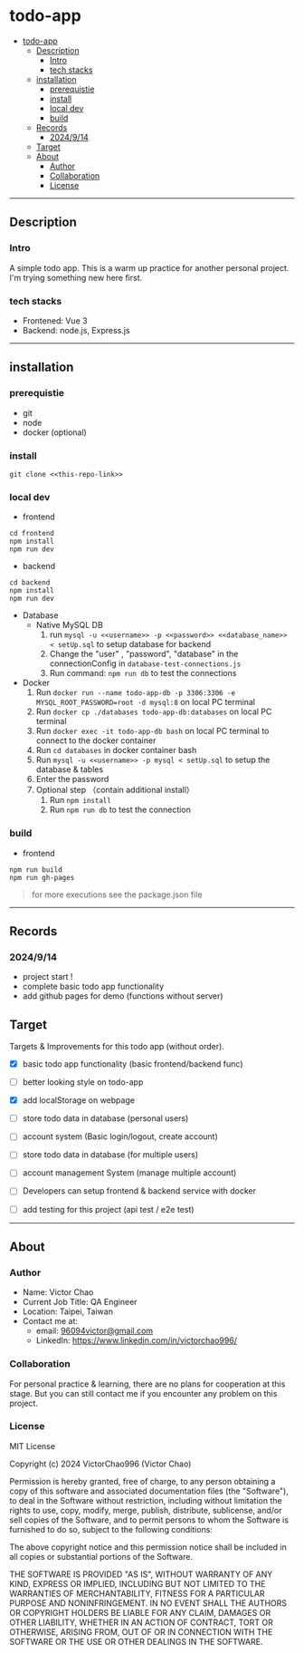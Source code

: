 # todo-app
- [todo-app](#todo-app)
  - [Description](#description)
    - [Intro](#intro)
    - [tech stacks](#tech-stacks)
  - [installation](#installation)
    - [prerequistie](#prerequistie)
    - [install](#install)
    - [local dev](#local-dev)
    - [build](#build)
  - [Records](#records)
    - [2024/9/14](#2024914)
  - [Target](#target)
  - [About](#about)
    - [Author](#author)
    - [Collaboration](#collaboration)
    - [License](#license)

---
## Description

### Intro
A simple todo app.
This is a warm up practice for another personal project.
I'm trying something new here first.

### tech stacks
- Frontened: Vue 3
- Backend: node.js, Express.js

---
## installation

### prerequistie
- git
- node
- docker (optional)

### install
```
git clone <<this-repo-link>>
```

### local dev
- frontend
```
cd frontend
npm install
npm run dev
```
- backend
```
cd backend
npm install
npm run dev
```
- Database
  - Native MySQL DB
    1. run `mysql -u <<username>> -p <<password>> <<database_name>> < setUp.sql` to setup database for backend
    2. Change the "user" , "password", "database" in the connectionConfig in `database-test-connections.js`
    3. Run command: `npm run db` to test the connections
 - Docker
    1. Run `docker run --name todo-app-db -p 3306:3306 -e MYSQL_ROOT_PASSWORD=root -d mysql:8` on local PC terminal
    2. Run `docker cp ./databases todo-app-db:databases` on local PC terminal
    3. Run `docker exec -it todo-app-db bash` on local PC terminal to connect to the docker container
    4. Run `cd databases` in docker container bash
    5. Run `mysql -u <<username>> -p mysql < setUp.sql` to setup the database & tables
    6. Enter the password
    7. Optional step （contain additional install）
       1. Run `npm install`
       2. Run `npm run db` to test the connection

### build
- frontend
```
npm run build
npm run gh-pages
```

> for more executions see the package.json file
---
## Records
### 2024/9/14
- project start !
- complete basic todo app functionality
- add github pages for demo (functions without server)


## Target
Targets & Improvements for this todo app (without order).
- [x] basic todo app functionality (basic frontend/backend func)
- [ ] better looking style on todo-app
- [X] add localStorage on webpage
- [ ] store todo data in database (personal users)
- [ ] account system (Basic login/logout, create account)
- [ ] store todo data in database (for multiple users)
- [ ] account management System (manage multiple account)
- [ ] Developers can setup frontend & backend service with docker
- [ ] add testing for this project (api test / e2e test)


---
## About
### Author
- Name: Victor Chao
- Current Job Title: QA Engineer
- Location: Taipei, Taiwan
- Contact me at: 
  - email: 96094victor@gmail.com
  - LinkedIn: https://www.linkedin.com/in/victorchao996/

### Collaboration
For personal practice & learning, there are no plans for cooperation at this stage.
But you can still contact me if you encounter any problem on this project.

### License
MIT License

Copyright (c) 2024 VictorChao996 (Victor Chao)

Permission is hereby granted, free of charge, to any person obtaining a copy
of this software and associated documentation files (the "Software"), to deal
in the Software without restriction, including without limitation the rights
to use, copy, modify, merge, publish, distribute, sublicense, and/or sell
copies of the Software, and to permit persons to whom the Software is
furnished to do so, subject to the following conditions:

The above copyright notice and this permission notice shall be included in all
copies or substantial portions of the Software.

THE SOFTWARE IS PROVIDED "AS IS", WITHOUT WARRANTY OF ANY KIND, EXPRESS OR
IMPLIED, INCLUDING BUT NOT LIMITED TO THE WARRANTIES OF MERCHANTABILITY,
FITNESS FOR A PARTICULAR PURPOSE AND NONINFRINGEMENT. IN NO EVENT SHALL THE
AUTHORS OR COPYRIGHT HOLDERS BE LIABLE FOR ANY CLAIM, DAMAGES OR OTHER
LIABILITY, WHETHER IN AN ACTION OF CONTRACT, TORT OR OTHERWISE, ARISING FROM,
OUT OF OR IN CONNECTION WITH THE SOFTWARE OR THE USE OR OTHER DEALINGS IN THE
SOFTWARE.
